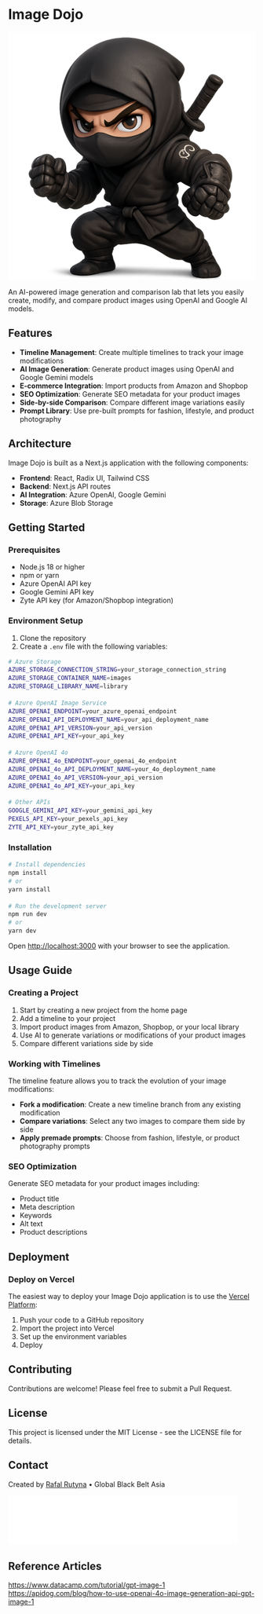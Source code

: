 # Image Dojo

![Image Dojo Logo](/public/assets/ninja.png)

An AI-powered image generation and comparison lab that lets you easily create, modify, and compare product images using OpenAI and Google AI models.

## Features

- **Timeline Management**: Create multiple timelines to track your image modifications
- **AI Image Generation**: Generate product images using OpenAI and Google Gemini models
- **E-commerce Integration**: Import products from Amazon and Shopbop
- **SEO Optimization**: Generate SEO metadata for your product images
- **Side-by-side Comparison**: Compare different image variations easily
- **Prompt Library**: Use pre-built prompts for fashion, lifestyle, and product photography

## Architecture

Image Dojo is built as a Next.js application with the following components:

- **Frontend**: React, Radix UI, Tailwind CSS
- **Backend**: Next.js API routes
- **AI Integration**: Azure OpenAI, Google Gemini
- **Storage**: Azure Blob Storage

## Getting Started

### Prerequisites

- Node.js 18 or higher
- npm or yarn
- Azure OpenAI API key
- Google Gemini API key
- Zyte API key (for Amazon/Shopbop integration)

### Environment Setup

1. Clone the repository
2. Create a `.env` file with the following variables:

```bash
# Azure Storage
AZURE_STORAGE_CONNECTION_STRING=your_storage_connection_string
AZURE_STORAGE_CONTAINER_NAME=images
AZURE_STORAGE_LIBRARY_NAME=library

# Azure OpenAI Image Service
AZURE_OPENAI_ENDPOINT=your_azure_openai_endpoint
AZURE_OPENAI_API_DEPLOYMENT_NAME=your_api_deployment_name
AZURE_OPENAI_API_VERSION=your_api_version
AZURE_OPENAI_API_KEY=your_api_key

# Azure OpenAI 4o
AZURE_OPENAI_4o_ENDPOINT=your_openai_4o_endpoint
AZURE_OPENAI_4o_API_DEPLOYMENT_NAME=your_4o_deployment_name
AZURE_OPENAI_4o_API_VERSION=your_api_version
AZURE_OPENAI_4o_API_KEY=your_api_key

# Other APIs
GOOGLE_GEMINI_API_KEY=your_gemini_api_key
PEXELS_API_KEY=your_pexels_api_key
ZYTE_API_KEY=your_zyte_api_key
```

### Installation

```bash
# Install dependencies
npm install
# or
yarn install

# Run the development server
npm run dev
# or
yarn dev
```

Open [http://localhost:3000](http://localhost:3000) with your browser to see the application.

## Usage Guide

### Creating a Project

1. Start by creating a new project from the home page
2. Add a timeline to your project
3. Import product images from Amazon, Shopbop, or your local library
4. Use AI to generate variations or modifications of your product images
5. Compare different variations side by side

### Working with Timelines

The timeline feature allows you to track the evolution of your image modifications:

- **Fork a modification**: Create a new timeline branch from any existing modification
- **Compare variations**: Select any two images to compare them side by side
- **Apply premade prompts**: Choose from fashion, lifestyle, or product photography prompts

### SEO Optimization

Generate SEO metadata for your product images including:
- Product title
- Meta description
- Keywords
- Alt text
- Product descriptions

## Deployment

### Deploy on Vercel

The easiest way to deploy your Image Dojo application is to use the [Vercel Platform](https://vercel.com/new):

1. Push your code to a GitHub repository
2. Import the project into Vercel
3. Set up the environment variables
4. Deploy

## Contributing

Contributions are welcome! Please feel free to submit a Pull Request.

## License

This project is licensed under the MIT License - see the LICENSE file for details.

## Contact

Created by [Rafal Rutyna](mailto:rafal.rutyna@microsoft.com) • Global Black Belt Asia

![Microsoft Logo](/public/assets/microsoft-logo-white.svg)

## Reference Articles

https://www.datacamp.com/tutorial/gpt-image-1
https://apidog.com/blog/how-to-use-openai-4o-image-generation-api-gpt-image-1
